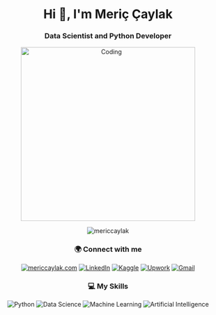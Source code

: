 <h1 align="center">Hi 👋, I'm Meriç Çaylak</h1>
<h3 align="center">Data Scientist and Python Developer</h3>

<p align="center">
  <img align="center" alt="Coding" width="400" src="https://cdn.dribbble.com/users/1187278/screenshots/16762086/media/10ba6161c70f3edd67f34e229b62b852.gif">
</p>

<p align="center"> 
  <img src="https://komarev.com/ghpvc/?username=mericcaylak&label=Profile%20views&color=0e75b6&style=flat" alt="mericcaylak" /> 
</p>

<h3 align="center">🌍 Connect with me</h3>
<p align="center">
  <a href="https://mericcaylak.com" target="_blank"><img align="center" src="https://img.shields.io/badge/Website-2596be?style=for-the-badge&logo=google-chrome&logoColor=white" alt="mericcaylak.com" /></a>
  <a href="https://www.linkedin.com/in/meriç-çaylak-853a52292/" target="_blank"><img align="center" src="https://img.shields.io/badge/LinkedIn-0077B5?style=for-the-badge&logo=linkedin&logoColor=white" alt="LinkedIn" /></a>
  <a href="https://www.kaggle.com/mericcaylak" target="_blank"><img align="center" src="https://img.shields.io/badge/Kaggle-20BEFF?style=for-the-badge&logo=kaggle&logoColor=white" alt="Kaggle" /></a>
  <a href="https://www.upwork.com/freelancers/~0182655ce421635533" target="_blank"><img align="center" src="https://img.shields.io/badge/Upwork-6fda44?style=for-the-badge&logo=upwork&logoColor=white" alt="Upwork" /></a>
  <a href="mailto:merichcaylak@gmail.com"><img align="center" src="https://img.shields.io/badge/Email-D14836?style=for-the-badge&logo=gmail&logoColor=white" alt="Gmail" /></a>
</p>

<h3 align="center">💻 My Skills</h3>
<p align="center">
  <img src="https://img.shields.io/badge/Python-FFD43B?style=for-the-badge&logo=python&logoColor=darkgreen" alt="Python" />
  <img src="https://img.shields.io/badge/Data_Science-3776AB?style=for-the-badge&logo=python&logoColor=white" alt="Data Science" />
  <img src="https://img.shields.io/badge/Machine_Learning-0096D6?style=for-the-badge&logo=scikit-learn&logoColor=white" alt="Machine Learning" />
  <img src="https://img.shields.io/badge/AI-007396?style=for-the-badge&logo=tensorflow&logoColor=white" alt="Artificial Intelligence" />
</p>
